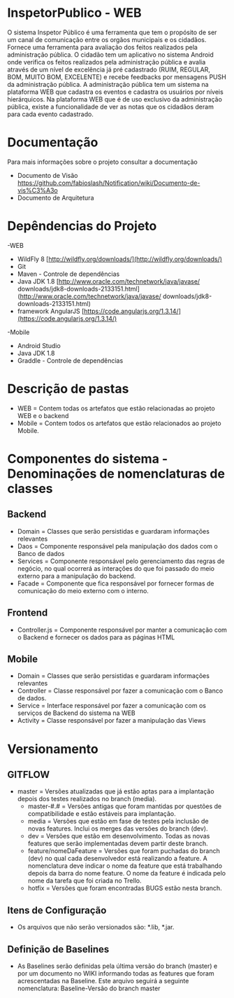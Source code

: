 # InspetorPublico - WEB
  O sistema Inspetor Público é uma ferramenta que tem o propósito de ser um canal de comunicação entre os orgãos municipais e os cidadãos. Fornece uma ferramenta para avaliação dos feitos realizados pela administração pública. O cidadão tem um aplicativo no sistema Android onde verifica os feitos realizados pela administração pública e avalia através de um nível de excelência já pré cadastrado (RUIM, REGULAR, BOM, MUITO BOM, EXCELENTE) e recebe feedbacks por mensagens PUSH da administração pública. A administração pública tem um sistema na plataforma WEB que cadastra os eventos e cadastra os usuários por níveis hierárquicos. Na plataforma WEB que é de uso exclusivo da administração pública, existe a funcionalidade de ver as notas que os cidadãos deram para cada evento cadastrado.
  
  
# Documentação
  Para mais informações sobre o projeto consultar a documentação
  - Documento de Visão
    https://github.com/fabioslash/Notification/wiki/Documento-de-vis%C3%A3o
  - Documento de Arquitetura


# Depêndencias do Projeto

-WEB

* WildFly 8 [http://wildfly.org/downloads/](http://wildfly.org/downloads/)
* Git
* Maven - Controle de dependências
* Java JDK 1.8 [http://www.oracle.com/technetwork/java/javase/
downloads/jdk8-downloads-2133151.html](http://www.oracle.com/technetwork/java/javase/
downloads/jdk8-downloads-2133151.html)
* framework AngularJS [https://code.angularjs.org/1.3.14/](https://code.angularjs.org/1.3.14/)

-Mobile
  
* Android Studio
* Java JDK 1.8
* Graddle - Controle de dependências


# Descrição de pastas
  * WEB = Contem todas os artefatos que estão relacionadas ao projeto WEB e o backend
  * Mobile = Contem todos os artefatos que estão relacionados ao projeto Mobile.


# Componentes do sistema - Denominações de nomenclaturas de classes
## Backend
* Domain = Classes que serão persistidas e guardaram informações relevantes
* Daos = Componente responsável pela manipulação dos dados com o Banco de dados
* Services = Componente responsável pelo gerenciamento das regras de negócio, no qual ocorrerá as interações do que foi
passado do meio externo para a manipulação do backend.
* Facade = Componente que fica responsável por fornecer formas de comunicação do meio externo com o 		interno.

## Frontend
* Controller.js = Componente responsável por manter a comunicação com o Backend e fornecer os dados para as páginas HTML

## Mobile
* Domain = Classes que serão persistidas e guardaram informações relevantes
* Controller = Classe responsável por fazer a comunicação com o Banco de dados.
* Service = Interface responsável por fazer a comunicação com os serviços de Backend do sistema na WEB
* Activity = Classe responsável por fazer a manipulação das Views


# Versionamento

## GITFLOW
  * master = Versões atualizadas que já estão aptas para a implantação depois dos testes realizados no branch (media).
	* master-#.# = Versões antigas que foram mantidas por questões de compatibilidade e estão estáveis para implantação.
	* media = Versões que estão em fase de testes pela inclusão de novas features. Inclui os merges das versões do branch (dev).
	* dev = Versões que estão em desenvolvimento. Todas as novas features que serão implementadas devem partir deste branch.
	* feature/nomeDaFeature = Versões que foram puchadas do branch (dev) no qual cada desenvolvedor está realizando a feature.     A nomenclatura deve indicar o nome da feature que está trabalhando depois da barra do nome feature. O nome da feature é      indicada pelo nome da tarefa que foi criada no Trello.
	* hotfix = Versões que foram encontradas BUGS estão nesta branch.

## Itens de Configuração
  * Os arquivos que não serão versionados são: *.lib, *.jar.


## Definição de Baselines
  * As Baselines serão definidas pela última versão do branch (master) e por um documento no WIKI informando todas as          features que foram acrescentadas na Baseline. Este arquivo seguirá a seguinte nomenclatura: Baseline-Versão do branch master
